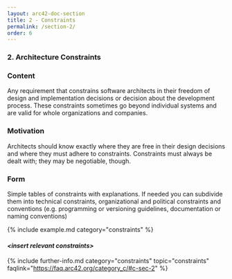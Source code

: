 ```yaml
---
layout: arc42-doc-section
title: 2 - Constraints
permalink: /section-2/
order: 6
---
```


### 2. Architecture Constraints


<div class="arc42-help" markdown="1">

### Content

Any requirement that constrains software architects in their freedom of design and implementation decisions or decision about the development process. These constraints sometimes go beyond individual systems and are valid for whole organizations and companies.


### Motivation
Architects should know exactly where they are free in their design decisions and where they must adhere to constraints.
Constraints must always be dealt with; they may be negotiable, though.

### Form
Simple tables of constraints with explanations. If needed you can subdivide them into technical constraints, organizational and political constraints and conventions (e.g. programming or versioning guidelines, documentation or naming conventions)

<!-- collect all examples that are releated to this section of arc42 -->
{% include example.md category="constraints" %}

</div>

#### _&lt;insert relevant constraints>_


{% include further-info.md
   category="constraints"
   topic="constraints"
   faqlink="https://faq.arc42.org/category_c/#c-sec-2" %}
